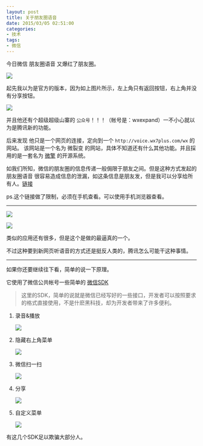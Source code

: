 ```yaml
---
layout: post
title: 关于朋友圈语音
date: 2015/03/05 02:51:00
categories:
- 技术
tags:
- 微信
---
```


今日微信 朋友圈语音 又爆红了朋友圈。

![](http://pics.naaln.com/blog/2019-01-14-061052.jpg-basicBlog)

起先我以为是官方的版本，因为如上图片所示，左上角只有返回按钮，右上角并没有分享按钮。

![](http://pics.naaln.com/blog/2019-01-14-061053.jpg-basicBlog)

并且他还有个超级超级山寨的 `公众号`！！！（帐号是：wxexpand）一不小心就以为是腾讯新的功能。

后来发现 他只是一个网页的连接，定向到一个 `http://voice.wx7plus.com/wx` 的网站。 该网站是一个名为 微裂变 的网站，具体不知道还有什么其他功能。并且採用的是一套名为 [微擎][1] 的开源系统。

如我们所知，微信的朋友圈的信息传递一般侷限于朋友之间。但是这种方式发起的 朋友圈语音 很容易造成信息的泄漏，如这条信息是朋友发，但是我可以分享给所有人。[链接][2]

ps.这个链接做了限制，必须在手机查看。可以使用手机浏览器查看。

----------

![](http://pics.naaln.com/blog/2019-01-14-61054.jpg-basicBlog) 

![](http://pics.naaln.com/blog/2019-01-14-061054.jpg-basicBlog)

类似的应用还有很多，但是这个是做的最逼真的一个。

不过这种要到新网页听语音的方式还是挺反人类的，腾讯怎么可能干这种事情。

----------

如果你还要继续往下看，简单的说一下原理。

它使用了微信公共帐号一些简单的 [微信SDK][3]

> 这里的SDK，简单的说就是微信已经写好的一些接口，开发者可以按照要求的格式直接使用，不是什麽黑科技，却为开发者带来了许多便利。

1. 录音&播放

   ![](http://pics.naaln.com/blog/2019-01-14-061056.jpg-basicBlog)

2. 隐藏右上角菜单

   ![](http://pics.naaln.com/blog/2019-01-14-61057.jpg-basicBlog)

3. 微信扫一扫

   ![](http://pics.naaln.com/blog/2019-01-14-061058.jpg-basicBlog)

4. 分享

   ![](http://pics.naaln.com/blog/2019-01-14-61059.jpg-basicBlog)

5. 自定义菜单

   ![](http://pics.naaln.com/blog/2019-01-14-061059.jpg-basicBlog)

有这几个SDK足以欺骗大部分人。

[1]: http://www.we7.cc/

[2]: http://voice.wx7plus.com/wx/timelineplay.html?serverId=MPbNr-j9UgqRtLDvs79Vdd-YcWDAuVkgcXjdWwpebkoTUM-aJOJymTp9r2vASGO0&date=2:5:14:42:4:1425537722679&recordtime=4&from=timeline&isappinstalled=0

[3]: http://mp.weixin.qq.com/wiki/7/aaa137b55fb2e0456bf8dd9148dd613f.html
